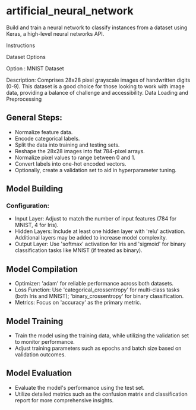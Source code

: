 # artificial_neural_network
Build and train a neural network to classify instances from a dataset using Keras, a high-level neural networks API.


 


Instructions

Dataset Options

Option : MNIST Dataset

Description: Comprises 28x28 pixel grayscale images of handwritten digits (0-9). This dataset is a good choice for those looking to work with image data, providing a balance of challenge and accessibility.
Data Loading and Preprocessing

## General Steps:

   * Normalize feature data.
   * Encode categorical labels.
   * Split the data into training and testing sets.
   * Reshape the 28x28 images into flat 784-pixel arrays.
   * Normalize pixel values to range between 0 and 1.
   * Convert labels into one-hot encoded vectors.
   * Optionally, create a validation set to aid in hyperparameter tuning.

## Model Building

### Configuration:

   * Input Layer: Adjust to match the number of input features (784 for MNIST, 4 for Iris).
   * Hidden Layers: Include at least one hidden layer with 'relu' activation. Additional layers may be added to increase model complexity.
   * Output Layer: Use 'softmax' activation for Iris and 'sigmoid' for binary classification tasks like MNIST (if treated as binary).

## Model Compilation

   * Optimizer: 'adam' for reliable performance across both datasets.
   * Loss Function: Use 'categorical_crossentropy' for multi-class tasks (both Iris and MNIST); 'binary_crossentropy' for binary classification.
   * Metrics: Focus on 'accuracy' as the primary metric.

## Model Training

   * Train the model using the training data, while utilizing the validation set to monitor performance.
   * Adjust training parameters such as epochs and batch size based on validation outcomes.

## Model Evaluation

   * Evaluate the model's performance using the test set.
   * Utilize detailed metrics such as the confusion matrix and classification report for more comprehensive insights.
